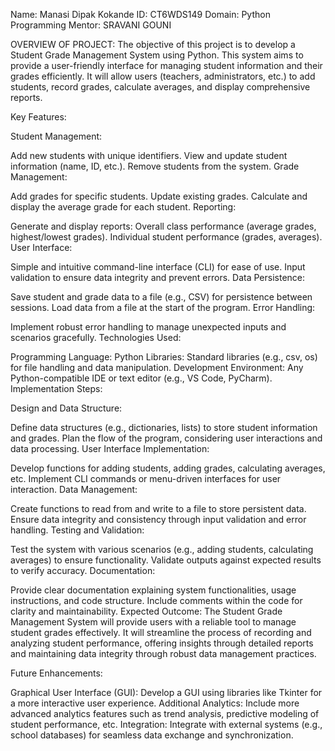 Name: Manasi Dipak Kokande
ID: CT6WDS149
Domain: Python Programming
Mentor: SRAVANI GOUNI

OVERVIEW OF PROJECT:
           The objective of this project is to develop a Student Grade Management System using Python. This system aims to provide a user-friendly interface for managing student information and their grades efficiently. It will allow users (teachers, administrators, etc.) to add students, record grades, calculate averages, and display comprehensive reports.

Key Features:

Student Management:

Add new students with unique identifiers.
View and update student information (name, ID, etc.).
Remove students from the system.
Grade Management:

Add grades for specific students.
Update existing grades.
Calculate and display the average grade for each student.
Reporting:

Generate and display reports:
Overall class performance (average grades, highest/lowest grades).
Individual student performance (grades, averages).
User Interface:

Simple and intuitive command-line interface (CLI) for ease of use.
Input validation to ensure data integrity and prevent errors.
Data Persistence:

Save student and grade data to a file (e.g., CSV) for persistence between sessions.
Load data from a file at the start of the program.
Error Handling:

Implement robust error handling to manage unexpected inputs and scenarios gracefully.
Technologies Used:

Programming Language: Python
Libraries: Standard libraries (e.g., csv, os) for file handling and data manipulation.
Development Environment: Any Python-compatible IDE or text editor (e.g., VS Code, PyCharm).
Implementation Steps:

Design and Data Structure:

Define data structures (e.g., dictionaries, lists) to store student information and grades.
Plan the flow of the program, considering user interactions and data processing.
User Interface Implementation:

Develop functions for adding students, adding grades, calculating averages, etc.
Implement CLI commands or menu-driven interfaces for user interaction.
Data Management:

Create functions to read from and write to a file to store persistent data.
Ensure data integrity and consistency through input validation and error handling.
Testing and Validation:

Test the system with various scenarios (e.g., adding students, calculating averages) to ensure functionality.
Validate outputs against expected results to verify accuracy.
Documentation:

Provide clear documentation explaining system functionalities, usage instructions, and code structure.
Include comments within the code for clarity and maintainability.
Expected Outcome:
The Student Grade Management System will provide users with a reliable tool to manage student grades effectively. It will streamline the process of recording and analyzing student performance, offering insights through detailed reports and maintaining data integrity through robust data management practices.

Future Enhancements:

Graphical User Interface (GUI): Develop a GUI using libraries like Tkinter for a more interactive user experience.
Additional Analytics: Include more advanced analytics features such as trend analysis, predictive modeling of student performance, etc.
Integration: Integrate with external systems (e.g., school databases) for seamless data exchange and synchronization.
